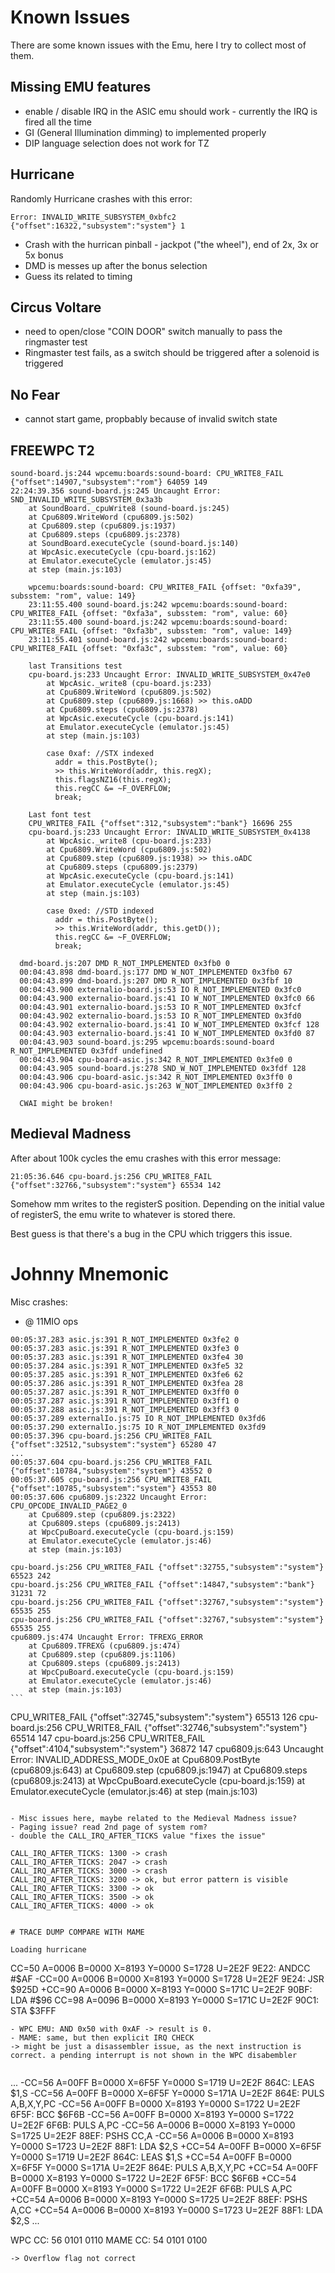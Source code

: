 # Known Issues

There are some known issues with the Emu, here I try to collect most of them.

## Missing EMU features

- enable / disable IRQ in the ASIC emu should work - currently the IRQ is fired all the time
- GI (General Illumination dimming) to implemented properly
- DIP language selection does not work for TZ

## Hurricane

Randomly Hurricane crashes with this error:

```
Error: INVALID_WRITE_SUBSYSTEM_0xbfc2 {"offset":16322,"subsystem":"system"} 1
```

- Crash with the hurrican pinball - jackpot ("the wheel"), end of 2x, 3x or 5x bonus
- DMD is messes up after the bonus selection
- Guess its related to timing

## Circus Voltare

- need to open/close "COIN DOOR" switch manually to pass the ringmaster test
- Ringmaster test fails, as a switch should be triggered after a solenoid is triggered

## No Fear

- cannot start game, propbably because of invalid switch state

## FREEWPC T2

```
sound-board.js:244 wpcemu:boards:sound-board: CPU_WRITE8_FAIL {"offset":14907,"subsystem":"rom"} 64059 149
22:24:39.356 sound-board.js:245 Uncaught Error: SND_INVALID_WRITE_SUBSYSTEM_0x3a3b
    at SoundBoard._cpuWrite8 (sound-board.js:245)
    at Cpu6809.WriteWord (cpu6809.js:502)
    at Cpu6809.step (cpu6809.js:1937)
    at Cpu6809.steps (cpu6809.js:2378)
    at SoundBoard.executeCycle (sound-board.js:140)
    at WpcAsic.executeCycle (cpu-board.js:162)
    at Emulator.executeCycle (emulator.js:45)
    at step (main.js:103)

    wpcemu:boards:sound-board: CPU_WRITE8_FAIL {offset: "0xfa39", subsstem: "rom", value: 149}
    23:11:55.400 sound-board.js:242 wpcemu:boards:sound-board: CPU_WRITE8_FAIL {offset: "0xfa3a", subsstem: "rom", value: 60}
    23:11:55.400 sound-board.js:242 wpcemu:boards:sound-board: CPU_WRITE8_FAIL {offset: "0xfa3b", subsstem: "rom", value: 149}
    23:11:55.401 sound-board.js:242 wpcemu:boards:sound-board: CPU_WRITE8_FAIL {offset: "0xfa3c", subsstem: "rom", value: 60}

    last Transitions test
    cpu-board.js:233 Uncaught Error: INVALID_WRITE_SUBSYSTEM_0x47e0
        at WpcAsic._write8 (cpu-board.js:233)
        at Cpu6809.WriteWord (cpu6809.js:502)
        at Cpu6809.step (cpu6809.js:1668) >> this.oADD
        at Cpu6809.steps (cpu6809.js:2378)
        at WpcAsic.executeCycle (cpu-board.js:141)
        at Emulator.executeCycle (emulator.js:45)
        at step (main.js:103)    

        case 0xaf: //STX indexed
          addr = this.PostByte();
          >> this.WriteWord(addr, this.regX);
          this.flagsNZ16(this.regX);
          this.regCC &= ~F_OVERFLOW;
          break;

    Last font test
    CPU_WRITE8_FAIL {"offset":312,"subsystem":"bank"} 16696 255
    cpu-board.js:233 Uncaught Error: INVALID_WRITE_SUBSYSTEM_0x4138
        at WpcAsic._write8 (cpu-board.js:233)
        at Cpu6809.WriteWord (cpu6809.js:502)
        at Cpu6809.step (cpu6809.js:1938) >> this.oADC
        at Cpu6809.steps (cpu6809.js:2379)
        at WpcAsic.executeCycle (cpu-board.js:141)
        at Emulator.executeCycle (emulator.js:45)
        at step (main.js:103)        

        case 0xed: //STD indexed
          addr = this.PostByte();
          >> this.WriteWord(addr, this.getD());
          this.regCC &= ~F_OVERFLOW;
          break;

  dmd-board.js:207 DMD R_NOT_IMPLEMENTED 0x3fb0 0
  00:04:43.898 dmd-board.js:177 DMD W_NOT_IMPLEMENTED 0x3fb0 67
  00:04:43.899 dmd-board.js:207 DMD R_NOT_IMPLEMENTED 0x3fbf 10
  00:04:43.900 externalio-board.js:53 IO R_NOT_IMPLEMENTED 0x3fc0
  00:04:43.900 externalio-board.js:41 IO W_NOT_IMPLEMENTED 0x3fc0 66
  00:04:43.901 externalio-board.js:53 IO R_NOT_IMPLEMENTED 0x3fcf
  00:04:43.902 externalio-board.js:53 IO R_NOT_IMPLEMENTED 0x3fd0
  00:04:43.902 externalio-board.js:41 IO W_NOT_IMPLEMENTED 0x3fcf 128
  00:04:43.903 externalio-board.js:41 IO W_NOT_IMPLEMENTED 0x3fd0 87
  00:04:43.903 sound-board.js:295 wpcemu:boards:sound-board R_NOT_IMPLEMENTED 0x3fdf undefined
  00:04:43.904 cpu-board-asic.js:342 R_NOT_IMPLEMENTED 0x3fe0 0
  00:04:43.905 sound-board.js:278 SND_W_NOT_IMPLEMENTED 0x3fdf 128
  00:04:43.906 cpu-board-asic.js:342 R_NOT_IMPLEMENTED 0x3ff0 0
  00:04:43.906 cpu-board-asic.js:263 W_NOT_IMPLEMENTED 0x3ff0 2          

  CWAI might be broken!
```

## Medieval Madness

After about 100k cycles the emu crashes with this error message:

```
21:05:36.646 cpu-board.js:256 CPU_WRITE8_FAIL {"offset":32766,"subsystem":"system"} 65534 142
  ```

Somehow mm writes to the registerS position. Depending on the initial value of registerS, the emu write to whatever is stored there.

Best guess is that there's a bug in the CPU which triggers this issue.

# Johnny Mnemonic

Misc crashes:
- @ 11MIO ops

```
00:05:37.283 asic.js:391 R_NOT_IMPLEMENTED 0x3fe2 0
00:05:37.283 asic.js:391 R_NOT_IMPLEMENTED 0x3fe3 0
00:05:37.283 asic.js:391 R_NOT_IMPLEMENTED 0x3fe4 30
00:05:37.284 asic.js:391 R_NOT_IMPLEMENTED 0x3fe5 32
00:05:37.285 asic.js:391 R_NOT_IMPLEMENTED 0x3fe6 62
00:05:37.286 asic.js:391 R_NOT_IMPLEMENTED 0x3fea 28
00:05:37.287 asic.js:391 R_NOT_IMPLEMENTED 0x3ff0 0
00:05:37.287 asic.js:391 R_NOT_IMPLEMENTED 0x3ff1 0
00:05:37.288 asic.js:391 R_NOT_IMPLEMENTED 0x3ff3 0
00:05:37.289 externalIo.js:75 IO R_NOT_IMPLEMENTED 0x3fd6
00:05:37.290 externalIo.js:75 IO R_NOT_IMPLEMENTED 0x3fd9
00:05:37.396 cpu-board.js:256 CPU_WRITE8_FAIL {"offset":32512,"subsystem":"system"} 65280 47
...
00:05:37.604 cpu-board.js:256 CPU_WRITE8_FAIL {"offset":10784,"subsystem":"system"} 43552 0
00:05:37.605 cpu-board.js:256 CPU_WRITE8_FAIL {"offset":10785,"subsystem":"system"} 43553 80
00:05:37.606 cpu6809.js:2322 Uncaught Error: CPU_OPCODE_INVALID_PAGE2_0
    at Cpu6809.step (cpu6809.js:2322)
    at Cpu6809.steps (cpu6809.js:2413)
    at WpcCpuBoard.executeCycle (cpu-board.js:159)
    at Emulator.executeCycle (emulator.js:46)
    at step (main.js:103)
```

```
cpu-board.js:256 CPU_WRITE8_FAIL {"offset":32755,"subsystem":"system"} 65523 242
cpu-board.js:256 CPU_WRITE8_FAIL {"offset":14847,"subsystem":"bank"} 31231 72
cpu-board.js:256 CPU_WRITE8_FAIL {"offset":32767,"subsystem":"system"} 65535 255
cpu-board.js:256 CPU_WRITE8_FAIL {"offset":32767,"subsystem":"system"} 65535 255
cpu6809.js:474 Uncaught Error: TFREXG_ERROR
    at Cpu6809.TFREXG (cpu6809.js:474)
    at Cpu6809.step (cpu6809.js:1106)
    at Cpu6809.steps (cpu6809.js:2413)
    at WpcCpuBoard.executeCycle (cpu-board.js:159)
    at Emulator.executeCycle (emulator.js:46)
    at step (main.js:103)
​```

```
CPU_WRITE8_FAIL {"offset":32745,"subsystem":"system"} 65513 126
cpu-board.js:256 CPU_WRITE8_FAIL {"offset":32746,"subsystem":"system"} 65514 147
cpu-board.js:256 CPU_WRITE8_FAIL {"offset":4104,"subsystem":"system"} 36872 147
cpu6809.js:643 Uncaught Error: INVALID_ADDRESS_MODE_0x0E
    at Cpu6809.PostByte (cpu6809.js:643)
    at Cpu6809.step (cpu6809.js:1947)
    at Cpu6809.steps (cpu6809.js:2413)
    at WpcCpuBoard.executeCycle (cpu-board.js:159)
    at Emulator.executeCycle (emulator.js:46)
    at step (main.js:103)
```

- Misc issues here, maybe related to the Medieval Madness issue?
- Paging issue? read 2nd page of system rom?
- double the CALL_IRQ_AFTER_TICKS value "fixes the issue"

CALL_IRQ_AFTER_TICKS: 1300 -> crash
CALL_IRQ_AFTER_TICKS: 2047 -> crash
CALL_IRQ_AFTER_TICKS: 3000 -> crash
CALL_IRQ_AFTER_TICKS: 3200 -> ok, but error pattern is visible
CALL_IRQ_AFTER_TICKS: 3300 -> ok
CALL_IRQ_AFTER_TICKS: 3500 -> ok
CALL_IRQ_AFTER_TICKS: 4000 -> ok


# TRACE DUMP COMPARE WITH MAME

Loading hurricane

```
CC=50 A=0006 B=0000 X=8193 Y=0000 S=1728 U=2E2F 9E22: ANDCC #$AF
-CC=00 A=0006 B=0000 X=8193 Y=0000 S=1728 U=2E2F 9E24: JSR   $925D
+CC=90 A=0006 B=0000 X=8193 Y=0000 S=171C U=2E2F 90BF: LDA   #$96
CC=98 A=0096 B=0000 X=8193 Y=0000 S=171C U=2E2F 90C1: STA   $3FFF
```
- WPC EMU: AND 0x50 with 0xAF -> result is 0.
- MAME: same, but then explicit IRQ CHECK
-> might be just a disassembler issue, as the next instruction is correct. a pending interrupt is not shown in the WPC disabembler


```
...
-CC=56 A=00FF B=0000 X=6F5F Y=0000 S=1719 U=2E2F 864C: LEAS  $1,S
-CC=56 A=00FF B=0000 X=6F5F Y=0000 S=171A U=2E2F 864E: PULS  A,B,X,Y,PC
-CC=56 A=00FF B=0000 X=8193 Y=0000 S=1722 U=2E2F 6F5F: BCC   $6F6B
-CC=56 A=00FF B=0000 X=8193 Y=0000 S=1722 U=2E2F 6F6B: PULS  A,PC
-CC=56 A=0006 B=0000 X=8193 Y=0000 S=1725 U=2E2F 88EF: PSHS  CC,A
-CC=56 A=0006 B=0000 X=8193 Y=0000 S=1723 U=2E2F 88F1: LDA   $2,S
+CC=54 A=00FF B=0000 X=6F5F Y=0000 S=1719 U=2E2F 864C: LEAS  $1,S
+CC=54 A=00FF B=0000 X=6F5F Y=0000 S=171A U=2E2F 864E: PULS  A,B,X,Y,PC
+CC=54 A=00FF B=0000 X=8193 Y=0000 S=1722 U=2E2F 6F5F: BCC   $6F6B
+CC=54 A=00FF B=0000 X=8193 Y=0000 S=1722 U=2E2F 6F6B: PULS  A,PC
+CC=54 A=0006 B=0000 X=8193 Y=0000 S=1725 U=2E2F 88EF: PSHS  A,CC
+CC=54 A=0006 B=0000 X=8193 Y=0000 S=1723 U=2E2F 88F1: LDA   $2,S
...

WPC CC: 56    0101 0110
MAME CC: 54   0101 0100
```
-> Overflow flag not correct
